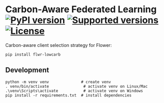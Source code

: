 # Carbon-Aware Federated Learning [![PyPI version](https://img.shields.io/pypi/v/flwr-lowcarb.svg?color=52c72b)](https://pypi.org/project/flwr-lowcarb/) [![Supported versions](https://img.shields.io/pypi/pyversions/flwr-lowcarb.svg)](https://pypi.org/project/flwr-lowcarb/) [![License](https://img.shields.io/pypi/l/flwr-lowcarb.svg)](https://pypi.org/project/flwr-lowcarb/)

Carbon-aware client selection strategy for Flower:

```
pip install flwr-lowcarb
```


## Development

```
python -m venv venv              # create venv
. venv/bin/activate               # activate venv on Linux/Mac
.\venv\Scripts\activate           # activate venv on Windows
pip install -r requirements.txt  # install dependencies
```
